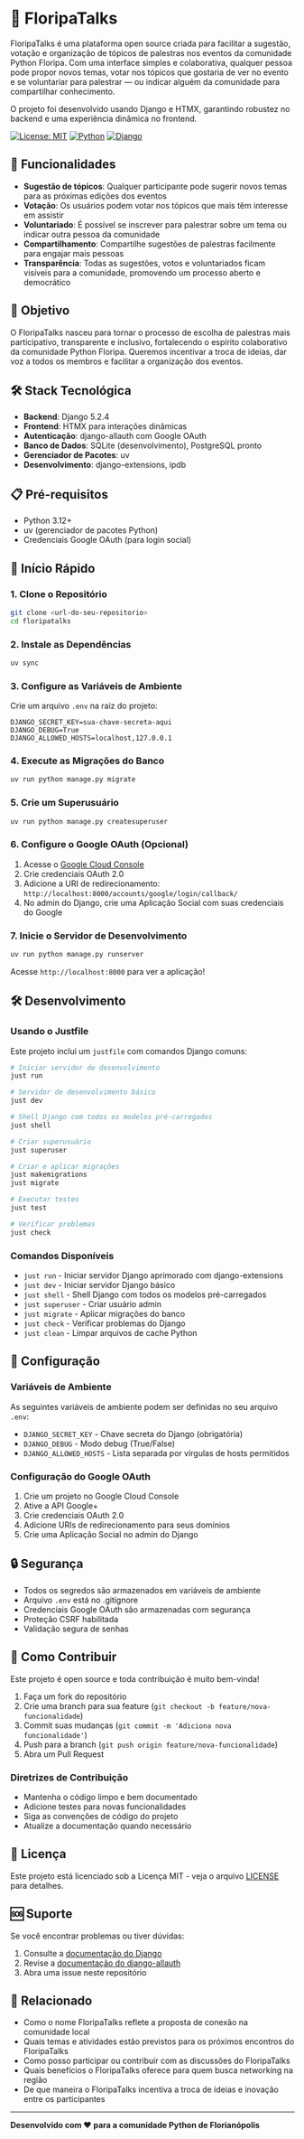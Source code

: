 # 🎤 FloripaTalks

FloripaTalks é uma plataforma open source criada para facilitar a sugestão, votação e organização de tópicos de palestras nos eventos da comunidade Python Floripa. Com uma interface simples e colaborativa, qualquer pessoa pode propor novos temas, votar nos tópicos que gostaria de ver no evento e se voluntariar para palestrar — ou indicar alguém da comunidade para compartilhar conhecimento.

O projeto foi desenvolvido usando Django e HTMX, garantindo robustez no backend e uma experiência dinâmica no frontend.

[![License: MIT](https://img.shields.io/badge/License-MIT-yellow.svg)](https://opensource.org/licenses/MIT)
[![Python](https://img.shields.io/badge/python-3.12+-blue.svg)](https://www.python.org/downloads/)
[![Django](https://img.shields.io/badge/django-5.2+-green.svg)](https://www.djangoproject.com/)

## 🚀 Funcionalidades

- **Sugestão de tópicos**: Qualquer participante pode sugerir novos temas para as próximas edições dos eventos
- **Votação**: Os usuários podem votar nos tópicos que mais têm interesse em assistir
- **Voluntariado**: É possível se inscrever para palestrar sobre um tema ou indicar outra pessoa da comunidade
- **Compartilhamento**: Compartilhe sugestões de palestras facilmente para engajar mais pessoas
- **Transparência**: Todas as sugestões, votos e voluntariados ficam visíveis para a comunidade, promovendo um processo aberto e democrático

## 🎯 Objetivo

O FloripaTalks nasceu para tornar o processo de escolha de palestras mais participativo, transparente e inclusivo, fortalecendo o espírito colaborativo da comunidade Python Floripa. Queremos incentivar a troca de ideias, dar voz a todos os membros e facilitar a organização dos eventos.

## 🛠️ Stack Tecnológica

- **Backend**: Django 5.2.4
- **Frontend**: HTMX para interações dinâmicas
- **Autenticação**: django-allauth com Google OAuth
- **Banco de Dados**: SQLite (desenvolvimento), PostgreSQL pronto
- **Gerenciador de Pacotes**: uv
- **Desenvolvimento**: django-extensions, ipdb

## 📋 Pré-requisitos

- Python 3.12+
- uv (gerenciador de pacotes Python)
- Credenciais Google OAuth (para login social)

## 🚀 Início Rápido

### 1. Clone o Repositório
```bash
git clone <url-do-seu-repositorio>
cd floripatalks
```

### 2. Instale as Dependências
```bash
uv sync
```

### 3. Configure as Variáveis de Ambiente
Crie um arquivo `.env` na raiz do projeto:
```env
DJANGO_SECRET_KEY=sua-chave-secreta-aqui
DJANGO_DEBUG=True
DJANGO_ALLOWED_HOSTS=localhost,127.0.0.1
```

### 4. Execute as Migrações do Banco
```bash
uv run python manage.py migrate
```

### 5. Crie um Superusuário
```bash
uv run python manage.py createsuperuser
```

### 6. Configure o Google OAuth (Opcional)
1. Acesse o [Google Cloud Console](https://console.cloud.google.com/)
2. Crie credenciais OAuth 2.0
3. Adicione a URI de redirecionamento: `http://localhost:8000/accounts/google/login/callback/`
4. No admin do Django, crie uma Aplicação Social com suas credenciais do Google

### 7. Inicie o Servidor de Desenvolvimento
```bash
uv run python manage.py runserver
```

Acesse `http://localhost:8000` para ver a aplicação!

## 🛠️ Desenvolvimento

### Usando o Justfile
Este projeto inclui um `justfile` com comandos Django comuns:

```bash
# Iniciar servidor de desenvolvimento
just run

# Servidor de desenvolvimento básico
just dev

# Shell Django com todos os modelos pré-carregados
just shell

# Criar superusuário
just superuser

# Criar e aplicar migrações
just makemigrations
just migrate

# Executar testes
just test

# Verificar problemas
just check
```

### Comandos Disponíveis
- `just run` - Iniciar servidor Django aprimorado com django-extensions
- `just dev` - Iniciar servidor Django básico
- `just shell` - Shell Django com todos os modelos pré-carregados
- `just superuser` - Criar usuário admin
- `just migrate` - Aplicar migrações do banco
- `just check` - Verificar problemas do Django
- `just clean` - Limpar arquivos de cache Python

## 🔧 Configuração

### Variáveis de Ambiente
As seguintes variáveis de ambiente podem ser definidas no seu arquivo `.env`:

- `DJANGO_SECRET_KEY` - Chave secreta do Django (obrigatória)
- `DJANGO_DEBUG` - Modo debug (True/False)
- `DJANGO_ALLOWED_HOSTS` - Lista separada por vírgulas de hosts permitidos

### Configuração do Google OAuth
1. Crie um projeto no Google Cloud Console
2. Ative a API Google+
3. Crie credenciais OAuth 2.0
4. Adicione URIs de redirecionamento para seus domínios
5. Crie uma Aplicação Social no admin do Django

## 🔒 Segurança

- Todos os segredos são armazenados em variáveis de ambiente
- Arquivo `.env` está no .gitignore
- Credenciais Google OAuth são armazenadas com segurança
- Proteção CSRF habilitada
- Validação segura de senhas

## 🤝 Como Contribuir

Este projeto é open source e toda contribuição é muito bem-vinda!

1. Faça um fork do repositório
2. Crie uma branch para sua feature (`git checkout -b feature/nova-funcionalidade`)
3. Commit suas mudanças (`git commit -m 'Adiciona nova funcionalidade'`)
4. Push para a branch (`git push origin feature/nova-funcionalidade`)
5. Abra um Pull Request

### Diretrizes de Contribuição
- Mantenha o código limpo e bem documentado
- Adicione testes para novas funcionalidades
- Siga as convenções de código do projeto
- Atualize a documentação quando necessário

## 📝 Licença

Este projeto está licenciado sob a Licença MIT - veja o arquivo [LICENSE](LICENSE) para detalhes.

## 🆘 Suporte

Se você encontrar problemas ou tiver dúvidas:

1. Consulte a [documentação do Django](https://docs.djangoproject.com/)
2. Revise a [documentação do django-allauth](https://django-allauth.readthedocs.io/)
3. Abra uma issue neste repositório

## 🔗 Relacionado

- Como o nome FloripaTalks reflete a proposta de conexão na comunidade local
- Quais temas e atividades estão previstos para os próximos encontros do FloripaTalks
- Como posso participar ou contribuir com as discussões do FloripaTalks
- Quais benefícios o FloripaTalks oferece para quem busca networking na região
- De que maneira o FloripaTalks incentiva a troca de ideias e inovação entre os participantes

---

**Desenvolvido com ❤️ para a comunidade Python de Florianópolis**

